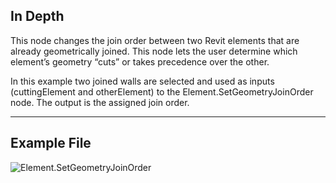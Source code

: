 ## In Depth
This node changes the join order between two Revit elements that are already geometrically joined.  This node lets the user determine which element’s geometry “cuts” or takes precedence over the other.

In this example two joined walls are selected and used as inputs (cuttingElement and otherElement) to the Element.SetGeometryJoinOrder node.  The output is the assigned join order.  

___
## Example File

![Element.SetGeometryJoinOrder](./Revit.Elements.Element.SetGeometryJoinOrder_img.jpg)